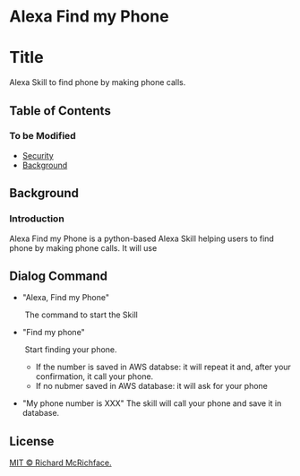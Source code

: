 # Alexa Find my Phone
# Title

Alexa Skill to find phone by making phone calls.

## Table of Contents

### To be Modified

- [Security](#security)
- [Background](#background)

## Background

### Introduction
Alexa Find my Phone is a python-based Alexa Skill helping users to find phone by making phone calls. It will use 

## Dialog Command
+ "Alexa, Find my Phone"
	
	​	The command to start the Skill
	
+ "Find my phone"

  ​	Start finding your phone. 

  + If the number is saved in AWS databse:  it will repeat it and, after your confirmation, it call your phone. 
  + If no nubmer saved in AWS database: it will ask for your phone

+ "My phone number is XXX"
	The skill will call your phone and save it in database.


## License

[MIT © Richard McRichface.](../LICENSE)